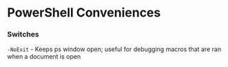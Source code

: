 # PowerShell Conveniences

### Switches

`-NoExit` - Keeps ps window open; useful for debugging macros that are ran when a document is open
